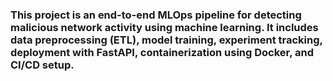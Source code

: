 ### This project is an end-to-end MLOps pipeline for detecting malicious network activity using machine learning. It includes data preprocessing (ETL), model training, experiment tracking, deployment with FastAPI, containerization using Docker, and CI/CD setup.
